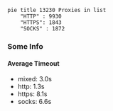 
```mermaid
pie title 13230 Proxies in list
    "HTTP" : 9930
    "HTTPS": 1843
    "SOCKS" : 1872
```

### Some Info
#### Average Timeout

- mixed: 3.0s
- http: 1.3s
- https: 8.1s
- socks: 6.6s